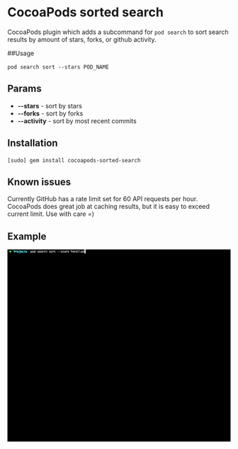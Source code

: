 CocoaPods sorted search
==============

CocoaPods plugin which adds a subcommand for `pod search` to sort search results by amount of stars, forks, or github activity. 

##Usage
  
    pod search sort --stars POD_NAME
  
## Params

* **--stars** - sort by stars
* **--forks** - sort by forks
* **--activity** - sort by most recent commits
  
## Installation

    [sudo] gem install cocoapods-sorted-search
    
## Known issues

  Currently GitHub has a rate limit set for 60 API requests per hour. CocoaPods does great job at caching results, but it is easy to exceed current limit. Use with care =)
  
## Example

![](example.gif)
